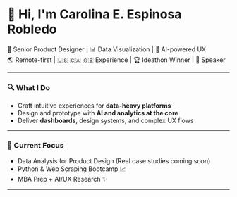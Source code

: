 # 👋 Hi, I'm Carolina E. Espinosa Robledo

🎨 Senior Product Designer | 📊 Data Visualization | 🤖 AI-powered UX  
🌎 Remote-first | 🇺🇸 🇨🇦 🇬🇧 Experience | 🏆 Ideathon Winner | 🎤 Speaker

---

### 🔍 What I Do
- Craft intuitive experiences for **data-heavy platforms**
- Design and prototype with **AI and analytics at the core**
- Deliver **dashboards**, design systems, and complex UX flows

---

### 🔧 Current Focus
- Data Analysis for Product Design (Real case studies coming soon)
- Python & Web Scraping Bootcamp 📈
- MBA Prep + AI/UX Research ✨

---
